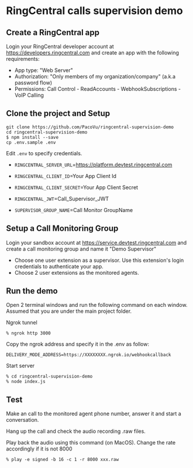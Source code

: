 # RingCentral calls supervision demo

## Create a RingCentral app
Login your RingCentral developer account at https://developers.ringcentral.com and create an app with the following requirements:
- App type: "Web Server"
- Authorization: "Only members of my organization/company" (a.k.a password flow)
- Permissions: Call Control - ReadAccounts - WebhookSubscriptions - VoIP Calling

## Clone the project and Setup

```
git clone https://github.com/PacoVu/ringcentral-supervision-demo
cd ringcentral-supervision-demo
$ npm install --save
cp .env.sample .env
```

Edit `.env` to specify credentials.

- `RINGCENTRAL_SERVER_URL`=https://platform.devtest.ringcentral.com
- `RINGCENTRAL_CLIENT_ID`=Your App Client Id
- `RINGCENTRAL_CLIENT_SECRET`=Your App Client Secret

- `RINGCENTRAL_JWT`=Call_Supervisor_JWT

- `SUPERVISOR_GROUP_NAME`=Call Monitor GroupName

## Setup a Call Monitoring Group
Login your sandbox account at https://service.devtest.ringcentral.com and create a call monitoring group and name it "Demo Supervisor"

- Choose one user extension as a supervisor. Use this extension's login credentials to authenticate your app.
- Choose 2 user extensions as the monitored agents.

## Run the demo
Open 2 terminal windows and run the following command on each window. Assumed that you are under the main project folder.

Ngrok tunnel
```
% ngrok http 3000
```
Copy the ngrok address and specify it in the .env as follow:

`DELIVERY_MODE_ADDRESS=https://XXXXXXXX.ngrok.io/webhookcallback`

Start server
```
% cd ringcentral-supervision-demo
% node index.js
```

## Test

Make an call to the monitored agent phone number, answer it and start a conversation.

Hang up the call and check the audio recording .raw files.

Play back the audio using this command (on MacOS). Change the rate accordingly if it is not 8000
```
% play -e signed -b 16 -c 1 -r 8000 xxx.raw
```
